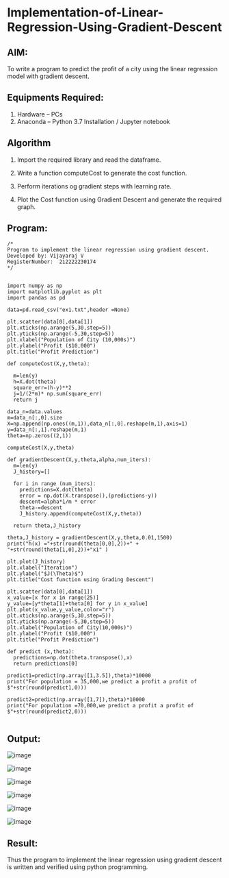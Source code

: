 # Implementation-of-Linear-Regression-Using-Gradient-Descent

## AIM:
To write a program to predict the profit of a city using the linear regression model with gradient descent.

## Equipments Required:
1. Hardware – PCs
2. Anaconda – Python 3.7 Installation / Jupyter notebook

## Algorithm
1. Import the required library and read the dataframe.

2. Write a function computeCost to generate the cost function. 
3. Perform iterations og gradient steps with learning rate.

4. Plot the Cost function using Gradient Descent and generate the required graph.

## Program:
```
/*
Program to implement the linear regression using gradient descent.
Developed by: Vijayaraj V
RegisterNumber:  212222230174
*/


import numpy as np
import matplotlib.pyplot as plt
import pandas as pd

data=pd.read_csv("ex1.txt",header =None)

plt.scatter(data[0],data[1])
plt.xticks(np.arange(5,30,step=5))
plt.yticks(np.arange(-5,30,step=5))
plt.xlabel("Population of City (10,000s)")
plt.ylabel("Profit ($10,000")
plt.title("Profit Prediction")

def computeCost(X,y,theta):

  m=len(y)
  h=X.dot(theta)
  square_err=(h-y)**2
  j=1/(2*m)* np.sum(square_err)
  return j

data_n=data.values
m=data_n[:,0].size
X=np.append(np.ones((m,1)),data_n[:,0].reshape(m,1),axis=1)
y=data_n[:,1].reshape(m,1)
theta=np.zeros((2,1))

computeCost(X,y,theta)

def gradientDescent(X,y,theta,alpha,num_iters):
  m=len(y)
  J_history=[]

  for i in range (num_iters):
    predictions=X.dot(theta)
    error = np.dot(X.transpose(),(predictions-y))
    descent=alpha*1/m * error
    theta-=descent
    J_history.append(computeCost(X,y,theta))

  return theta,J_history  

theta,J_history = gradientDescent(X,y,theta,0.01,1500)
print("h(x) ="+str(round(theta[0,0],2))+" + "+str(round(theta[1,0],2))+"x1" )

plt.plot(J_history)
plt.xlabel("Iteration")
plt.ylabel("$J(\Theta)$")
plt.title("Cost function using Grading Descent")

plt.scatter(data[0],data[1])
x_value=[x for x in range(25)]
y_value=[y*theta[1]+theta[0] for y in x_value]
plt.plot(x_value,y_value,color="r")
plt.xticks(np.arange(5,30,step=5))
plt.yticks(np.arange(-5,30,step=5))
plt.xlabel("Population of City(10,000s)")
plt.ylabel("Profit ($10,000")
plt.title("Profit Prediction")

def predict (x,theta):
  predictions=np.dot(theta.transpose(),x)
  return predictions[0]

predict1=predict(np.array([1,3.5]),theta)*10000
print("For population = 35,000,we predict a profit a profit of $"+str(round(predict1,0)))

predict2=predict(np.array([1,7]),theta)*10000
print("For population =70,000,we predict a profit a profit of $"+str(round(predict2,0)))


```

## Output:

![image](https://github.com/vijayarajv1704/Implementation-of-Linear-Regression-Using-Gradient-Descent/assets/121303741/2e2f89c4-16b0-47ad-8fd6-1e95ea4bd317)

![image](https://github.com/vijayarajv1704/Implementation-of-Linear-Regression-Using-Gradient-Descent/assets/121303741/efc88ff2-41b4-4aa9-a72a-31b395b9be08)

![image](https://github.com/vijayarajv1704/Implementation-of-Linear-Regression-Using-Gradient-Descent/assets/121303741/2b396341-cb3d-4bb6-a704-74a2a1999bbe)

![image](https://github.com/vijayarajv1704/Implementation-of-Linear-Regression-Using-Gradient-Descent/assets/121303741/a95193b2-e90a-438a-872d-35633bdc2065)

![image](https://github.com/vijayarajv1704/Implementation-of-Linear-Regression-Using-Gradient-Descent/assets/121303741/89a3f58c-6698-42f7-a187-38e305785748)

![image](https://github.com/vijayarajv1704/Implementation-of-Linear-Regression-Using-Gradient-Descent/assets/121303741/a67fd2f7-f814-4938-b6cc-4cf106f3e71e)


## Result:
Thus the program to implement the linear regression using gradient descent is written and verified using python programming.
